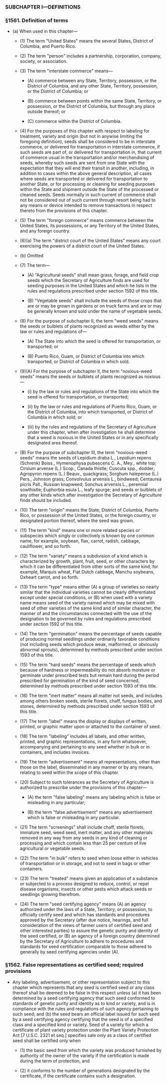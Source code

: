 ### SUBCHAPTER I—DEFINITIONS

### §1561. Definition of terms
* (a) When used in this chapter—

  * (1) The term "United States" means the several States, District of Columbia, and Puerto Rico.

  * (2) The term "person" includes a partnership, corporation, company, society, or association.

  * (3) The term "interstate commerce" means—

    * (A) commerce between any State, Territory, possession, or the District of Columbia, and any other State, Territory, possession, or the District of Columbia; or

    * (B) commerce between points within the same State, Territory, or possession, or the District of Columbia, but through any place outside thereof; or

    * (C) commerce within the District of Columbia.


  * (4) For the purposes of this chapter with respect to labeling for treatment, variety and origin (but not in anywise limiting the foregoing definition), seeds shall be considered to be in interstate commerce, or delivered for transportation in interstate commerce, if such seeds are part of, or delivered for transportation in, that current of commerce usual in the transportation and/or merchandising of seeds, whereby such seeds are sent from one State with the expectation that they will end their transit in another, including, in addition to cases within the above general description, all cases where seeds are transported or delivered for transportation to another State, or for processing or cleaning for seeding purposes within the State and shipment outside the State of the processed or cleaned seeds. Seeds normally in such current of commerce shall not be considered out of such current through resort being had to any means or device intended to remove transactions in respect thereto from the provisions of this chapter.

  * (5) The term "foreign commerce" means commerce between the United States, its possessions, or any Territory of the United States, and any foreign country.

  * (6)(a) The term "district court of the United States" means any court exercising the powers of a district court of the United States.

  * (b) Omitted

  * (7) The term—

    * (A) "Agricultural seeds" shall mean grass, forage, and field crop seeds which the Secretary of Agriculture finds are used for seeding purposes in the United States and which he lists in the rules and regulations prescribed under section 1592 of this title.

    * (B) "Vegetable seeds" shall include the seeds of those crops that are or may be grown in gardens or on truck farms and are or may be generally known and sold under the name of vegetable seeds.


  * (8) For the purpose of subchapter II, the term "weed seeds" means the seeds or bulblets of plants recognized as weeds either by the law or rules and regulations of—

    * (A) The State into which the seed is offered for transportation, or transported; or

    * (B) Puerto Rico, Guam, or District of Columbia into which transported, or District of Columbia in which sold.


  * (9)(A) For the purpose of subchapter II, the term "noxious-weed seeds" means the seeds or bulblets of plants recognized as noxious—

    * (i) by the law or rules and regulations of the State into which the seed is offered for transportation, or transported;

    * (ii) by the law or rules and regulations of Puerto Rico, Guam, or the District of Columbia, into which transported, or District of Columbia in which sold; or

    * (iii) by the rules and regulations of the Secretary of Agriculture under this chapter, when after investigation he shall determine that a weed is noxious in the United States or in any specifically designated area thereof.


  * (B) For the purpose of subchapter III, the term "noxious-weed seeds" means the seeds of Lepidium draba L., Lepidium repens (Schrenk) Boiss., Hymenophysa pubescens C. A., Mey., white top; Cirsium arvense (L.) Scop., Canada thistle; Cuscuta spp., dodder; Agropyron repens (L.) Beauv., quackgrass; Sorghum halepense (L.) Pers., Johnson grass; Convolvulus arvensis L., bindweed; Centaurea picris Pall., Russian knapweed; Sonchus arvensis L., perennial sowthistle; Euphorbia esula L., leafy spurge; and seeds or bulblets of any other kinds which after investigation the Secretary of Agriculture finds should be included.

  * (10) The term "origin" means the State, District of Columbia, Puerto Rico, or possession of the United States, or the foreign country, or designated portion thereof, where the seed was grown.

  * (11) The term "kind" means one or more related species or subspecies which singly or collectively is known by one common name, for example, soybean, flax, carrot, radish, cabbage, cauliflower, and so forth.

  * (12) The term "variety" means a subdivision of a kind which is characterized by growth, plant, fruit, seed, or other characters by which it can be differentiated from other sorts of the same kind, for example, Marquis wheat, Flat Dutch cabbage, Manchu soybeans, Oxheart carrot, and so forth.

  * (13) The term "type" means either (A) a group of varieties so nearly similar that the individual varieties cannot be clearly differentiated except under special conditions, or (B) when used with a variety name means seed of the variety named which may be mixed with seed of other varieties of the same kind and of similar character, the manner of and the circumstances connected with the use of the designation to be governed by rules and regulations prescribed under section 1592 of this title.

  * (14) The term "germination" means the percentage of seeds capable of producing normal seedlings under ordinarily favorable conditions (not including seeds which produce weak, malformed, or obviously abnormal sprouts), determined by methods prescribed under section 1593 of this title.

  * (15) The term "hard seeds" means the percentage of seeds which because of hardness or impermeability do not absorb moisture or germinate under prescribed tests but remain hard during the period prescribed for germination of the kind of seed concerned, determined by methods prescribed under section 1593 of this title.

  * (16) The term "inert matter" means all matter not seeds, and includes among others broken seeds, sterile florets, chaff, fungus bodies, and stones, determined by methods prescribed under section 1593 of this title.

  * (17) The term "label" means the display or displays of written, printed, or graphic matter upon or attached to the container of seed.

  * (18) The term "labeling" includes all labels, and other written, printed, and graphic representations, in any form whatsoever, accompanying and pertaining to any seed whether in bulk or in containers, and includes invoices.

  * (19) The term "advertisement" means all representations, other than those on the label, disseminated in any manner or by any means, relating to seed within the scope of this chapter.

  * (20) Subject to such tolerances as the Secretary of Agriculture is authorized to prescribe under the provisions of this chapter—

    * (A) the term "false labeling" means any labeling which is false or misleading in any particular;

    * (B) the term "false advertisement" means any advertisement which is false or misleading in any particular.


  * (21) The term "screenings" shall include chaff, sterile florets, immature seed, weed seed, inert matter, and any other materials removed in any way from any seeds in any kind of cleaning or processing and which contain less than 25 per centum of live agricultural or vegetable seeds.

  * (22) The term "in bulk" refers to seed when loose either in vehicles of transportation or in storage, and not to seed in bags or other containers.

  * (23) The term "treated" means given an application of a substance or subjected to a process designed to reduce, control, or repel disease organisms, insects or other pests which attack seeds or seedlings growing therefrom.

  * (24) The term "seed certifying agency" means (A) an agency authorized under the laws of a State, Territory, or possession, to officially certify seed and which has standards and procedures approved by the Secretary (after due notice, hearings, and full consideration of the views of farmer users of certified seed and other interested parties) to assure the genetic purity and identity of the seed certified, or (B) an agency of a foreign country determined by the Secretary of Agriculture to adhere to procedures and standards for seed certification comparable to those adhered to generally by seed certifying agencies under (A).

### §1562. False representations as certified seed; required provisions
* Any labeling, advertisement, or other representation subject to this chapter which represents that any seed is certified seed or any class thereof shall be deemed to be false in this respect unless (a) it has been determined by a seed certifying agency that such seed conformed to standards of genetic purity and identity as to kind or variety, and is in compliance with the rules and regulations of such agency pertaining to such seed; and (b) the seed bears an official label issued for such seed by a seed certifying agency certifying that the seed is of a specified class and a specified kind or variety. Seed of a variety for which a certificate of plant variety protection under the Plant Variety Protection Act [7 U.S.C. 2321 et seq.] specifies sale only as a class of certified seed shall be certified only when

  * (1) the basic seed from which the variety was produced furnished by authority of the owner of the variety if the certification is made during the term of protection, and

  * (2) it conforms to the number of generations designated by the certificate, if the certificate contains such a designation.